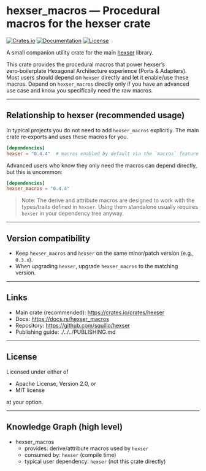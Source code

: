 # hexser_macros — Procedural macros for the hexser crate

[![Crates.io](https://img.shields.io/crates/v/hexser_macros.svg)](https://crates.io/crates/hexser_macros)
[![Documentation](https://docs.rs/hexser_macros/badge.svg)](https://docs.rs/hexser_macros)
[![License](https://img.shields.io/crates/l/hexser_macros.svg)](https://github.com/squillo/hexser)

A small companion utility crate for the main [hexser](https://crates.io/crates/hexser) library.

This crate provides the procedural macros that power hexser’s zero‑boilerplate Hexagonal Architecture experience (Ports & Adapters). Most users should depend on `hexser` directly and let it enable/use these macros. Depend on `hexser_macros` directly only if you have an advanced use case and know you specifically need the raw macros.

---

## Relationship to hexser (recommended usage)

In typical projects you do not need to add `hexser_macros` explicitly. The main crate re‑exports and uses these macros for you.

```toml
[dependencies]
hexser = "0.4.4"  # macros enabled by default via the `macros` feature
```

Advanced users who know they only need the macros can depend directly, but this is uncommon:

```toml
[dependencies]
hexser_macros = "0.4.4"
```

> Note: The derive and attribute macros are designed to work with the types/traits defined in `hexser`. Using them standalone usually requires `hexser` in your dependency tree anyway.

---

## Version compatibility

- Keep `hexser_macros` and `hexser` on the same minor/patch version (e.g., `0.3.x`).
- When upgrading `hexser`, upgrade `hexser_macros` to the matching version.

---

## Links

- Main crate (recommended): https://crates.io/crates/hexser
- Docs: https://docs.rs/hexser_macros
- Repository: https://github.com/squillo/hexser
- Publishing guide: ./../../PUBLISHING.md

---

## License

Licensed under either of

- Apache License, Version 2.0, or
- MIT license

at your option.

---

## Knowledge Graph (high level)

- hexser_macros
  - provides: derive/attribute macros used by `hexser`
  - consumed by: `hexser` (compile time)
  - typical user dependency: `hexser` (not this crate directly)
